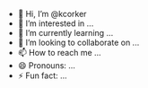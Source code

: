 - 👋 Hi, I’m @kcorker
- 👀 I’m interested in ...
- 🌱 I’m currently learning ...
- 💞️ I’m looking to collaborate on ...
- 📫 How to reach me ...
- 😄 Pronouns: ...
- ⚡ Fun fact: ...

<!---
kcorker/kcorker is a ✨ special ✨ repository because its `README.md` (this file) appears on your GitHub profile.
You can click the Preview link to take a look at your changes.
--->
